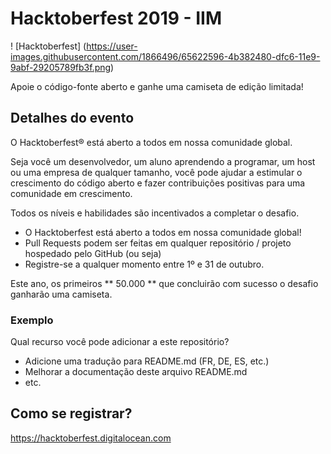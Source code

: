 # Hacktoberfest 2019 - IIM

! [Hacktoberfest] (https://user-images.githubusercontent.com/1866496/65622596-4b382480-dfc6-11e9-9abf-29205789fb3f.png)

Apoie o código-fonte aberto e ganhe uma camiseta de edição limitada!

## Detalhes do evento
O Hacktoberfest® está aberto a todos em nossa comunidade global.

Seja você um desenvolvedor, um aluno aprendendo a programar, um host ou uma empresa de qualquer tamanho, você pode ajudar a estimular o crescimento do código aberto e fazer contribuições positivas para uma comunidade em crescimento.

Todos os níveis e habilidades são incentivados a completar o desafio.

- O Hacktoberfest está aberto a todos em nossa comunidade global!
- Pull Requests podem ser feitas em qualquer repositório / projeto hospedado pelo GitHub (ou seja)
- Registre-se a qualquer momento entre 1º e 31 de outubro.

Este ano, os primeiros ** 50.000 ** que concluirão com sucesso o desafio ganharão uma camiseta.

### Exemplo

Qual recurso você pode adicionar a este repositório?

- Adicione uma tradução para README.md (FR, DE, ES, etc.)
- Melhorar a documentação deste arquivo README.md
- etc.

## Como se registrar?

https://hacktoberfest.digitalocean.com